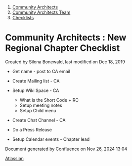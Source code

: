 1. [Community Architects](index.html)
2. [Community Architects Team](Community-Architects-Team_20545564.html)
3. [Checklists](Checklists_20560801.html)

# Community Architects : New Regional Chapter Checklist

Created by Silona Bonewald, last modified on Dec 18, 2019

- Get name - post to CA email
  
- Create Mailing list - CA
  
- Setup Wiki Space - CA
  
  - What is the Short Code + RC
  - Setup meeting notes
  - Setup Child menu
- Create Chat Channel - CA
- Do a Press Release
- Setup Calendar events - Chapter lead

Document generated by Confluence on Nov 26, 2024 13:04

[Atlassian](http://www.atlassian.com/)
